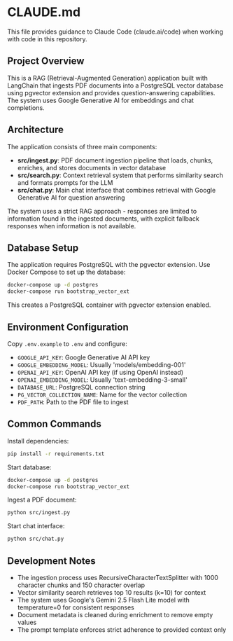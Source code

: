 # CLAUDE.md

This file provides guidance to Claude Code (claude.ai/code) when working with code in this repository.

## Project Overview

This is a RAG (Retrieval-Augmented Generation) application built with LangChain that ingests PDF documents into a PostgreSQL vector database using pgvector extension and provides question-answering capabilities. The system uses Google Generative AI for embeddings and chat completions.

## Architecture

The application consists of three main components:

- **src/ingest.py**: PDF document ingestion pipeline that loads, chunks, enriches, and stores documents in vector database
- **src/search.py**: Context retrieval system that performs similarity search and formats prompts for the LLM
- **src/chat.py**: Main chat interface that combines retrieval with Google Generative AI for question answering

The system uses a strict RAG approach - responses are limited to information found in the ingested documents, with explicit fallback responses when information is not available.

## Database Setup

The application requires PostgreSQL with the pgvector extension. Use Docker Compose to set up the database:

```bash
docker-compose up -d postgres
docker-compose run bootstrap_vector_ext
```

This creates a PostgreSQL container with pgvector extension enabled.

## Environment Configuration

Copy `.env.example` to `.env` and configure:

- `GOOGLE_API_KEY`: Google Generative AI API key
- `GOOGLE_EMBEDDING_MODEL`: Usually 'models/embedding-001'
- `OPENAI_API_KEY`: OpenAI API key (if using OpenAI instead)
- `OPENAI_EMBEDDING_MODEL`: Usually 'text-embedding-3-small'
- `DATABASE_URL`: PostgreSQL connection string
- `PG_VECTOR_COLLECTION_NAME`: Name for the vector collection
- `PDF_PATH`: Path to the PDF file to ingest

## Common Commands

Install dependencies:
```bash
pip install -r requirements.txt
```

Start database:
```bash
docker-compose up -d postgres
docker-compose run bootstrap_vector_ext
```

Ingest a PDF document:
```bash
python src/ingest.py
```

Start chat interface:
```bash
python src/chat.py
```

## Development Notes

- The ingestion process uses RecursiveCharacterTextSplitter with 1000 character chunks and 150 character overlap
- Vector similarity search retrieves top 10 results (k=10) for context
- The system uses Google's Gemini 2.5 Flash Lite model with temperature=0 for consistent responses
- Document metadata is cleaned during enrichment to remove empty values
- The prompt template enforces strict adherence to provided context only